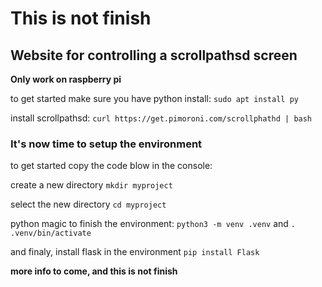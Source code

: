 # This is not finish
## Website for controlling a scrollpathsd screen
**Only work on raspberry pi**

to get started make sure you have python install:
`sudo apt install py`

install scrollpathsd:
`curl https://get.pimoroni.com/scrollphathd | bash`

### It's now time to setup the environment

to get started copy the code blow in the console:

create a new directory
`mkdir myproject`

select the new directory
`cd myproject`

python magic to finish the environment:
`python3 -m venv .venv`
and
`. .venv/bin/activate`

and finaly, install flask in the environment
`pip install Flask`

**more info to come, and this is not finish**
